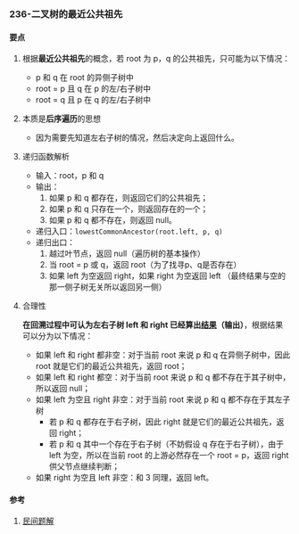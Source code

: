 ### 236-二叉树的最近公共祖先

#### 要点

1. 根据**最近公共祖先**的概念，若 root 为 p，q 的公共祖先，只可能为以下情况：

   - p 和 q 在 root 的异侧子树中
   - root = p 且 q 在 p 的左/右子树中
   - root = q 且 p 在 q 的左/右子树中

2. 本质是**后序遍历**的思想

   - 因为需要先知道左右子树的情况，然后决定向上返回什么。

3. 递归函数解析

   - 输入：root，p 和 q
   - 输出：
     1. 如果 p 和 q 都存在，则返回它们的公共祖先；
     2. 如果 p 和 q 只存在一个，则返回存在的一个；
     3. 如果 p 和 q 都不存在，则返回 null。
   - 递归入口：`lowestCommonAncestor(root.left, p, q)`
   - 递归出口：
     1. 越过叶节点，返回 null（遍历树的基本操作）
     2. 当 root = p 或 q，返回 root（为了找寻p、q是否存在）
     3. 如果 left 为空返回 right，如果 right 为空返回 left （最终结果与空的那一侧子树无关所以返回另一侧）

4. 合理性

   **在回溯过程中可认为左右子树 left 和 right 已经算出<u>结果</u>（输出）**，根据结果可以分为以下情况：

   - 如果 left 和 right 都非空：对于当前 root 来说 p 和 q 在异侧子树中，因此 root 就是它们的最近公共祖先，返回 root；
   - 如果 left 和 right 都空：对于当前 root 来说 p 和 q 都不存在于其子树中，所以返回 null；
   - 如果 left 为空且 right 非空：对于当前 root 来说 p 和 q 都不存在于其左子树
     - 若 p 和 q 都存在于右子树，因此 right 就是它们的最近公共祖先，返回 right；
     - 若 p 和 q 其中一个存在于右子树（不妨假设 q 存在于右子树），由于 left 为空，所以在当前 root 的上游必然存在一个 root = p，返回 right 供父节点继续判断；
   - 如果 right 为空且 left 非空：和 3 同理，返回 left。

#### 参考

1. [民间题解](https://leetcode-cn.com/problems/lowest-common-ancestor-of-a-binary-tree/solution/236-er-cha-shu-de-zui-jin-gong-gong-zu-xian-hou-xu/)


